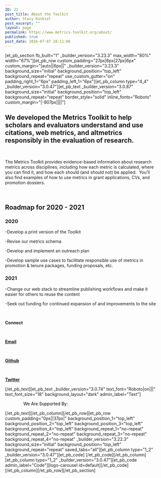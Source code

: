 ```yaml
---
ID: 22
post_title: About the Toolkit
author: Stacy Konkiel
post_excerpt: ""
layout: page
permalink: https://www.metrics-toolkit.org/about/
published: true
post_date: 2016-07-07 18:11:06
---
```

[et_pb_section fb_built="1" _builder_version="3.23.3" max_width="80%" width="67%"][et_pb_row custom_padding="27px|6px|27px|6px" custom_margin="|auto||6px||" _builder_version="3.23.3" background_size="initial" background_position="top_left" background_repeat="repeat" use_custom_gutter="on" padding_right_1="6px" padding_left_1="6px"][et_pb_column type="4_4" _builder_version="3.0.47"][et_pb_text _builder_version="3.0.87" background_size="initial" background_position="top_left" background_repeat="repeat" border_style="solid" inline_fonts="Roboto" custom_margin="|-807px||||"]<h2>We developed the Metrics Toolkit to help scholars and evaluators understand and use citations, web metrics, and altmetrics responsibly in the evaluation of research.</h2>
<p>&nbsp;</p>
<p>The Metrics Toolkit provides evidence-based information about research metrics across disciplines, including how each metric is calculated, where you can find it, and how each should (and should not) be applied.  You’ll also find examples of how to use metrics in grant applications, CVs, and promotion dossiers.</p>
<p>&nbsp;</p>
<h2><strong>Roadmap for 2020 - 2021</strong><a href="http://stacykonkiel.org"></a></h2>
<h3><strong>2020</strong></h3>
<p><span style="font-family: inherit; font-weight: normal;">-Develop a print version of the Toolkit</span></p>
<p><span style="font-family: inherit; font-weight: normal;">-Revise our metrics schema</span></p>
<p><span style="font-family: inherit; font-weight: normal;">-Develop and implement an outreach plan</span></p>
<p><span style="font-family: inherit; font-weight: normal;">-Develop sample use cases to facilitate responsible use of metrics in promotion &amp; tenure packages, funding proposals, etc.</span></p>
<h3><strong>2021 </strong></h3>
<p><span style="font-family: inherit;">-Change our web stack to streamline publishing workflows and make it easier for others to reuse the content</span></p>
<p><span style="font-family: inherit;">-Seek out funding for continued expansion of and improvements to the site</span></p>
<p>&nbsp;</p>
<p><strong>Connect</strong></p>
<p>&nbsp;</p>
<p><strong><a href="mailto:metricstoolkit@gmail.com">Email</a></strong></p>
<p>&nbsp;</p>
<p><a href="https://github.com/Metrics-Toolkit/Metrics-Toolkit"><strong>Github</strong></a></p>
<p>&nbsp;</p>
<p><strong> <a href="https://twitter.com/Metrics_Toolkit">Twitter</a></strong></p>[/et_pb_text][et_pb_text _builder_version="3.0.74" text_font="Roboto|on|||" text_font_size="18" background_layout="dark" admin_label="Text"]<p style="padding-left: 60px;"><span style="color: #050505;">We Are</span>
<span style="color: #050505;">Supported By:</span></p>
[/et_pb_text][/et_pb_column][/et_pb_row][et_pb_row custom_padding="0px||37px|" background_position_1="top_left" background_position_2="top_left" background_position_3="top_left" background_position_4="top_left" background_repeat_1="no-repeat" background_repeat_2="no-repeat" background_repeat_3="no-repeat" background_repeat_4="no-repeat" _builder_version="3.22.3" background_size="initial" background_position="top_left" background_repeat="repeat" saved_tabs="all"][et_pb_column type="1_2" _builder_version="3.0.47"][et_pb_code]<!-- [et_pb_line_break_holder] --><!-- [et_pb_line_break_holder] --> <!-- [et_pb_line_break_holder] --><!-- [et_pb_line_break_holder] -->[/et_pb_code][/et_pb_column][et_pb_column type="1_2" _builder_version="3.0.47"][et_pb_code admin_label="Code"][logo-carousel id=default][/et_pb_code][/et_pb_column][/et_pb_row][/et_pb_section]